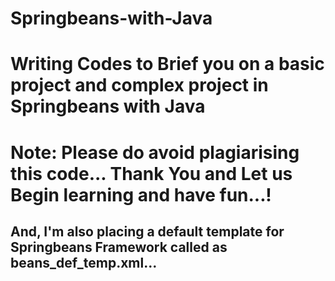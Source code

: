 # Springbeans-with-Java

# Writing Codes to Brief you on a basic project and complex project in Springbeans with Java

# Note: Please do avoid plagiarising this code... Thank You and Let us Begin learning and have fun...!

## And, I'm also placing a default template for Springbeans Framework called as beans_def_temp.xml...

